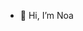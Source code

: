 - 👋 Hi, I’m Noa


<!---
Noa987/Noa987 is a ✨ special ✨ repository because its `README.md` (this file) appears on your GitHub profile.
You can click the Preview link to take a look at your changes.
--->
